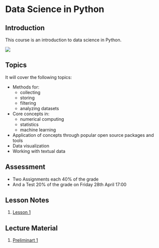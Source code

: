 # Data Science in Python

## Introduction
This course is an introduction to data science in Python.

![](https://imgs.xkcd.com/comics/python.png)

## Topics
It will cover the following topics:
* Methods for:
  * collecting 
  * storing
  * filtering
  * analyzing datasets
* Core concepts in: 
  * numerical computing
  * statistics
  * machine learning
* Application of concepts through popular open source packages and tools
* Data visualization
* Working with textual data

## Assessment
- Two Assignments each 40% of the grade
- And a Test 20% of the grade on Friday 28th April 17:00

## Lesson Notes
1. [Lesson 1](lesson_notes/Lesson_1.md)

## Lecture Material
1. [Preliminart 1](lecture_material/../../preliminary_material.pdf)